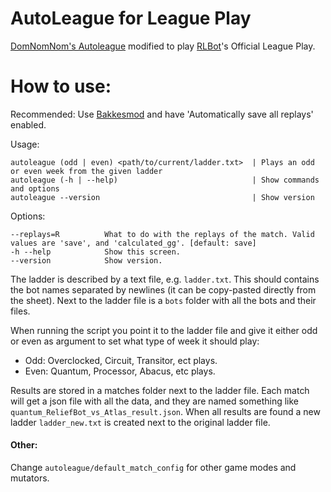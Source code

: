 # AutoLeague for League Play
[DomNomNom's Autoleague](https://github.com/DomNomNom/AutoLeague) modified to play [RLBot](http://rlbot.org/)'s Official League Play.

# How to use:

Recommended: Use [Bakkesmod](https://bakkesmod.com/) and have 'Automatically save all replays' enabled.

Usage:
```
autoleague (odd | even) <path/to/current/ladder.txt>  | Plays an odd or even week from the given ladder
autoleague (-h | --help)                              | Show commands and options
autoleague --version                                  | Show version
```

Options:
```
--replays=R          What to do with the replays of the match. Valid values are 'save', and 'calculated_gg'. [default: save]
-h --help            Show this screen.
--version            Show version.
```


The ladder is described by a text file, e.g. `ladder.txt`.
This should contains the bot names separated by newlines (it can be copy-pasted directly from the sheet).
Next to the ladder file is a `bots` folder with all the bots and their files.

When running the script you point it to the ladder file and give it either odd or even as argument to set what type of week it should play:
- Odd: Overclocked, Circuit, Transitor, ect plays.
- Even: Quantum, Processor, Abacus, etc plays.

Results are stored in a matches folder next to the ladder file. Each match will get a json file with all the data, and they are named something like `quantum_ReliefBot_vs_Atlas_result.json`.
When all results are found a new ladder `ladder_new.txt` is created next to the original ladder file.

#### Other:

Change `autoleague/default_match_config` for other game modes and mutators.
